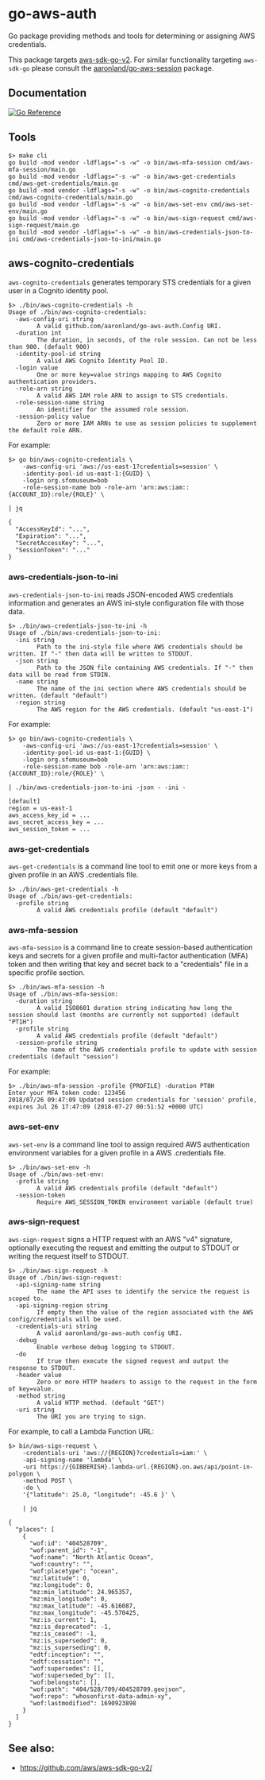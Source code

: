 # go-aws-auth

Go package providing methods and tools for determining or assigning AWS credentials.

This package targets [aws-sdk-go-v2](https://github.com/aws/aws-sdk-go-v2/). For similar functionality targeting `aws-sdk-go` please consult the [aaronland/go-aws-session](https://github.com/aaronland/go-aws-session) package.

## Documentation

[![Go Reference](https://pkg.go.dev/badge/github.com/aaronland/go-aws-auth.svg)](https://pkg.go.dev/github.com/aaronland/go-aws-auth)

## Tools

```
$> make cli
go build -mod vendor -ldflags="-s -w" -o bin/aws-mfa-session cmd/aws-mfa-session/main.go
go build -mod vendor -ldflags="-s -w" -o bin/aws-get-credentials cmd/aws-get-credentials/main.go
go build -mod vendor -ldflags="-s -w" -o bin/aws-cognito-credentials cmd/aws-cognito-credentials/main.go
go build -mod vendor -ldflags="-s -w" -o bin/aws-set-env cmd/aws-set-env/main.go
go build -mod vendor -ldflags="-s -w" -o bin/aws-sign-request cmd/aws-sign-request/main.go
go build -mod vendor -ldflags="-s -w" -o bin/aws-credentials-json-to-ini cmd/aws-credentials-json-to-ini/main.go
```

## aws-cognito-credentials

`aws-cognito-credentials` generates temporary STS credentials for a given user in a Cognito identity pool.

```
$> ./bin/aws-cognito-credentials -h
Usage of ./bin/aws-cognito-credentials:
  -aws-config-uri string
    	A valid github.com/aaronland/go-aws-auth.Config URI.
  -duration int
    	The duration, in seconds, of the role session. Can not be less than 900. (default 900)
  -identity-pool-id string
    	A valid AWS Cognito Identity Pool ID.
  -login value
    	One or more key=value strings mapping to AWS Cognito authentication providers.
  -role-arn string
    	A valid AWS IAM role ARN to assign to STS credentials.
  -role-session-name string
    	An identifier for the assumed role session.
  -session-policy value
    	Zero or more IAM ARNs to use as session policies to supplement the default role ARN.	
```

For example:

```
$> go bin/aws-cognito-credentials \
	-aws-config-uri 'aws://us-east-1?credentials=session' \
	-identity-pool-id us-east-1:{GUID} \
	-login org.sfomuseum=bob
	-role-session-name bob -role-arn 'arn:aws:iam::{ACCOUNT_ID}:role/{ROLE}' \
	
| jq
	
{
  "AccessKeyId": "...",
  "Expiration": "...",
  "SecretAccessKey": "...",
  "SessionToken": "..."
}
```

### aws-credentials-json-to-ini

`aws-credentials-json-to-ini` reads JSON-encoded AWS credentials information and generates an AWS ini-style configuration file with those data.

```
$> ./bin/aws-credentials-json-to-ini -h
Usage of ./bin/aws-credentials-json-to-ini:
  -ini string
    	Path to the ini-style file where AWS credentials should be written. If "-" then data will be written to STDOUT.
  -json string
    	Path to the JSON file containing AWS credentials. If "-" then data will be read from STDIN.
  -name string
    	The name of the ini section where AWS credentials should be written. (default "default")
  -region string
    	The AWS region for the AWS credentials. (default "us-east-1")
```

For example:

```
$> go bin/aws-cognito-credentials \
	-aws-config-uri 'aws://us-east-1?credentials=session' \
	-identity-pool-id us-east-1:{GUID} \
	-login org.sfomuseum=bob
	-role-session-name bob -role-arn 'arn:aws:iam::{ACCOUNT_ID}:role/{ROLE}' \

| ./bin/aws-credentials-json-to-ini -json - -ini -

[default]
region = us-east-1
aws_access_key_id = ...
aws_secret_access_key = ...
aws_session_token = ...
```

### aws-get-credentials

`aws-get-credentials` is a command line tool to emit one or more keys from a given profile in an AWS .credentials file.

```
$> ./bin/aws-get-credentials -h
Usage of ./bin/aws-get-credentials:
  -profile string
    	A valid AWS credentials profile (default "default")
```

### aws-mfa-session

`aws-mfa-session` is a command line to create session-based authentication keys and secrets for a given profile and multi-factor authentication (MFA) token and then writing that key and secret back to a "credentials" file in a specific profile section.

```
$> ./bin/aws-mfa-session -h
Usage of ./bin/aws-mfa-session:
  -duration string
    	A valid ISO8601 duration string indicating how long the session should last (months are currently not supported) (default "PT1H")
  -profile string
    	A valid AWS credentials profile (default "default")
  -session-profile string
    	The name of the AWS credentials profile to update with session credentials (default "session")
```

For example:

```
$> ./bin/aws-mfa-session -profile {PROFILE} -duration PT8H
Enter your MFA token code: 123456
2018/07/26 09:47:09 Updated session credentials for 'session' profile, expires Jul 26 17:47:09 (2018-07-27 00:51:52 +0000 UTC)
```

### aws-set-env

`aws-set-env` is a command line tool to assign required AWS authentication environment variables for a given profile in a AWS .credentials file.

```
$> ./bin/aws-set-env -h
Usage of ./bin/aws-set-env:
  -profile string
    	A valid AWS credentials profile (default "default")
  -session-token
    	Require AWS_SESSION_TOKEN environment variable (default true)
```

### aws-sign-request

`aws-sign-request` signs a HTTP request with an AWS "v4" signature, optionally executing the request and emitting the output to STDOUT or writing the request itself to STDOUT.

```
$> ./bin/aws-sign-request -h
Usage of ./bin/aws-sign-request:
  -api-signing-name string
    	The name the API uses to identify the service the request is scoped to.
  -api-signing-region string
    	If empty then the value of the region associated with the AWS config/credentials will be used.
  -credentials-uri string
    	A valid aaronland/go-aws-auth config URI.
  -debug
    	Enable verbose debug logging to STDOUT.	
  -do
    	If true then execute the signed request and output the response to STDOUT.
  -header value
    	Zero or more HTTP headers to assign to the request in the form of key=value.
  -method string
    	A valid HTTP method. (default "GET")
  -uri string
    	The URI you are trying to sign.
```

For example, to call a Lambda Function URL:

```
$> bin/aws-sign-request \
	-credentials-uri 'aws://{REGION}?credentials=iam:' \
	-api-signing-name 'lambda' \
	-uri https://{GIBBERISH}.lambda-url.{REGION}.on.aws/api/point-in-polygon \
	-method POST \
	-do \
	'{"latitude": 25.0, "longitude": -45.6 }' \
	
	| jq

{
  "places": [
    {
      "wof:id": "404528709",
      "wof:parent_id": "-1",
      "wof:name": "North Atlantic Ocean",
      "wof:country": "",
      "wof:placetype": "ocean",
      "mz:latitude": 0,
      "mz:longitude": 0,
      "mz:min_latitude": 24.965357,
      "mz:min_longitude": 0,
      "mz:max_latitude": -45.616087,
      "mz:max_longitude": -45.570425,
      "mz:is_current": 1,
      "mz:is_deprecated": -1,
      "mz:is_ceased": -1,
      "mz:is_superseded": 0,
      "mz:is_superseding": 0,
      "edtf:inception": "",
      "edtf:cessation": "",
      "wof:supersedes": [],
      "wof:superseded_by": [],
      "wof:belongsto": [],
      "wof:path": "404/528/709/404528709.geojson",
      "wof:repo": "whosonfirst-data-admin-xy",
      "wof:lastmodified": 1690923898
    }
  ]
}
```

## See also:

* https://github.com/aws/aws-sdk-go-v2/
